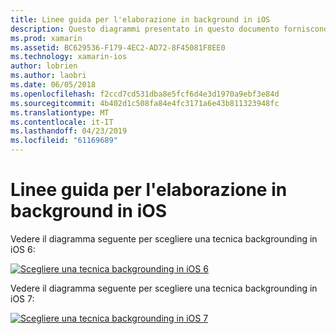 ```yaml
---
title: Linee guida per l'elaborazione in background in iOS
description: Questo diagrammi presentato in questo documento forniscono materiale sussidiario sulle opzioni backgrounding molti di iOS deve essere scelte per un'esigenza specifica.
ms.prod: xamarin
ms.assetid: BC629536-F179-4EC2-AD72-8F45081F8EE0
ms.technology: xamarin-ios
author: lobrien
ms.author: laobri
ms.date: 06/05/2018
ms.openlocfilehash: f2ccd7cd531dba8e5fcf6d4e3d1970a9ebf3e84d
ms.sourcegitcommit: 4b402d1c508fa84e4fc3171a6e43b811323948fc
ms.translationtype: MT
ms.contentlocale: it-IT
ms.lasthandoff: 04/23/2019
ms.locfileid: "61169689"
---
```

# <a name="ios-backgrounding-guidance"></a>Linee guida per l'elaborazione in background in iOS

Vedere il diagramma seguente per scegliere una tecnica backgrounding in iOS 6:

 [![](ios-backgrounding-guidance-images/image10.png "Scegliere una tecnica backgrounding in iOS 6")](ios-backgrounding-guidance-images/image10.png#lightbox)

Vedere il diagramma seguente per scegliere una tecnica backgrounding in iOS 7:

 [![](ios-backgrounding-guidance-images/image10b.png "Scegliere una tecnica backgrounding in iOS 7")](ios-backgrounding-guidance-images/image10b.png#lightbox)

